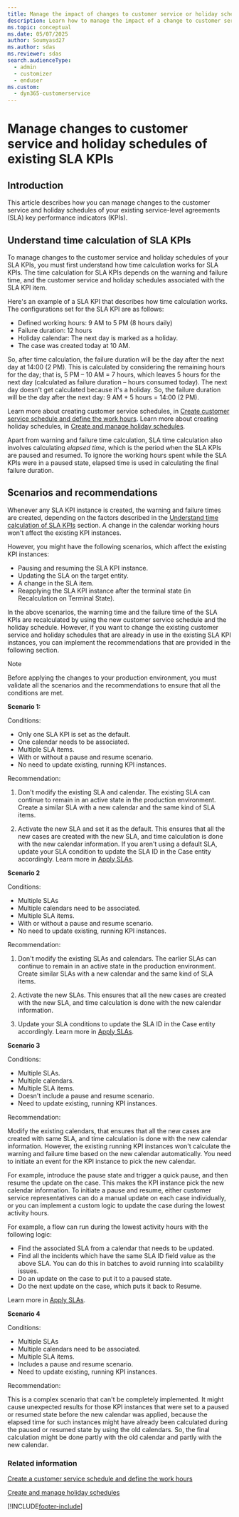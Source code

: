 ```yaml
---
title: Manage the impact of changes to customer service or holiday schedules of SLA KPIs.
description: Learn how to manage the impact of a change to customer service or holiday schedules in Dynamics 365 Customer Service.
ms.topic: conceptual
ms.date: 05/07/2025
author: Soumyasd27
ms.author: sdas
ms.reviewer: sdas
search.audienceType: 
  - admin
  - customizer
  - enduser
ms.custom: 
  - dyn365-customerservice
---
```


# Manage changes to customer service and holiday schedules of existing SLA KPIs

## Introduction

This article describes how you can manage changes to the customer service and holiday schedules of your existing service-level agreements (SLA) key performance indicators (KPIs).

## Understand time calculation of SLA KPIs

To manage changes to the customer service and holiday schedules of your SLA KPIs, you must first understand how time calculation works for SLA KPIs. The time calculation for SLA KPIs depends on the warning and failure time, and the customer service and holiday schedules associated with the SLA KPI item. 

Here's an example of a SLA KPI that describes how time calculation works. The configurations set for the SLA KPI are as follows:
- Defined working hours: 9 AM to 5 PM (8 hours daily)
- Failure duration: 12 hours
- Holiday calendar: The next day is marked as a holiday.
- The case was created today at 10 AM.

So, after time calculation, the failure duration will be the day after the next day at 14:00 (2 PM). This is calculated by considering the remaining hours for the day; that is, 5 PM – 10 AM = 7 hours, which leaves 5 hours for the next day (calculated as failure duration – hours consumed today). The next day doesn't get calculated because it's a holiday. So, the failure duration will be the day after the next day: 9 AM + 5 hours = 14:00 (2 PM).

Learn more about creating customer service schedules, in [Create customer service schedule and define the work hours](create-customer-service-schedule-define-work-hours.md#create-customer-service-schedule-and-define-the-work-hours). Learn more about creating holiday schedules, in [Create and manage holiday schedules](set-up-holiday-schedule.md#create-and-manage-holiday-schedules).

Apart from warning and failure time calculation, SLA time calculation also involves calculating *elapsed time*, which is the period when the SLA KPIs are paused and resumed. To ignore the working hours spent while the SLA KPIs were in a paused state, elapsed time is used in calculating the final failure duration.

## Scenarios and recommendations

Whenever any SLA KPI instance is created, the warning and failure times are created, depending on the factors described in the [Understand time calculation of SLA KPIs](#understand-time-calculation-of-sla-kpis) section. A change in the calendar working hours won't affect the existing KPI instances.

However, you might have the following scenarios, which affect the existing KPI instances:

- Pausing and resuming the SLA KPI instance.
- Updating the SLA on the target entity.
- A change in the SLA item.
- Reapplying the SLA KPI instance after the terminal state (in Recalculation on Terminal State).

In the above scenarios, the warning time and the failure time of the SLA KPIs are recalculated by using the new customer service schedule and the holiday schedule. However, if you want to change the existing customer service and holiday schedules that are already in use in the existing SLA KPI instances, you can implement the recommendations that are provided in the following section.  

> [!NOTE]
> Before applying the changes to your production environment, you must validate all the scenarios and the recommendations to ensure that all the conditions are met.

**Scenario 1:**

Conditions: 

- Only one SLA KPI is set as the default.
-	One calendar needs to be associated.
-	Multiple SLA items.
-	With or without a pause and resume scenario.
-	No need to update existing, running KPI instances.

Recommendation:
 
1. Don't modify the existing SLA and calendar. The existing SLA can continue to remain in an active state in the production environment. Create a similar SLA with a new calendar and the same kind of SLA items.

1. Activate the new SLA and set it as the default. This ensures that all the new cases are created with the new SLA, and time calculation is done with the new calendar information. If you aren't using a default SLA, update your SLA condition to update the SLA ID in the Case entity accordingly. Learn more in [Apply SLAs](apply-slas.md#apply-slas).

**Scenario 2**

Conditions: 

- Multiple SLAs
- Multiple calendars need to be associated.
- Multiple SLA items.
- With or without a pause and resume scenario.
- No need to update existing, running KPI instances.

Recommendation:

1. Don't modify the existing SLAs and calendars. The earlier SLAs can continue to remain in an active state in the production environment. Create similar SLAs with a new calendar and the same kind of SLA items.

1. Activate the new SLAs. This ensures that all the new cases are created with the new SLA, and time calculation is done with the new calendar information.

1. Update your SLA conditions to update the SLA ID in the Case entity accordingly. Learn more in [Apply SLAs](apply-slas.md#apply-slas).

**Scenario 3**

Conditions: 

- Multiple SLAs.
- Multiple calendars.
- Multiple SLA items.
- Doesn't include a pause and resume scenario.
- Need to update existing, running KPI instances.

Recommendation:

Modify the existing calendars, that ensures that all the new cases are created with same SLA, and time calculation is done with the new calendar information. However, the existing running KPI instances won't calculate the warning and failure time based on the new calendar automatically. You need to initiate an event for the KPI instance to pick the new calendar.

For example, introduce the pause state and trigger a quick pause, and then resume the update on the case. This makes the KPI instance pick the new calendar information. To initiate a pause and resume, either customer service representatives can do a manual update on each case individually, or you can implement a custom logic to update the case during the lowest activity hours.

For example, a flow can run during the lowest activity hours with the following logic:

- Find the associated SLA from a calendar that needs to be updated.
- Find all the incidents which have the same SLA ID field value as the above SLA. You can do this in batches to avoid running into scalability issues.
- Do an update on the case to put it to a paused state.
- Do the next update on the case, which puts it back to Resume.

Learn more in [Apply SLAs](apply-slas.md#apply-slas).

**Scenario 4**

Conditions:
 
- Multiple SLAs
- Multiple calendars need to be associated.
- Multiple SLA items.
- Includes a pause and resume scenario.
- Need to update existing, running KPI instances.

Recommendation:

This is a complex scenario that can't be completely implemented. It might cause unexpected results for those KPI instances that were set to a paused or resumed state before the new calendar was applied, because the elapsed time for such instances might have already been calculated during the paused or resumed state by using the old calendars. So, the final calculation might be done partly with the old calendar and partly with the new calendar.

### Related information

[Create a customer service schedule and define the work hours](create-customer-service-schedule-define-work-hours.md)  

[Create and manage holiday schedules](set-up-holiday-schedule.md#create-and-manage-holiday-schedules)


[!INCLUDE[footer-include](../../includes/footer-banner.md)]
